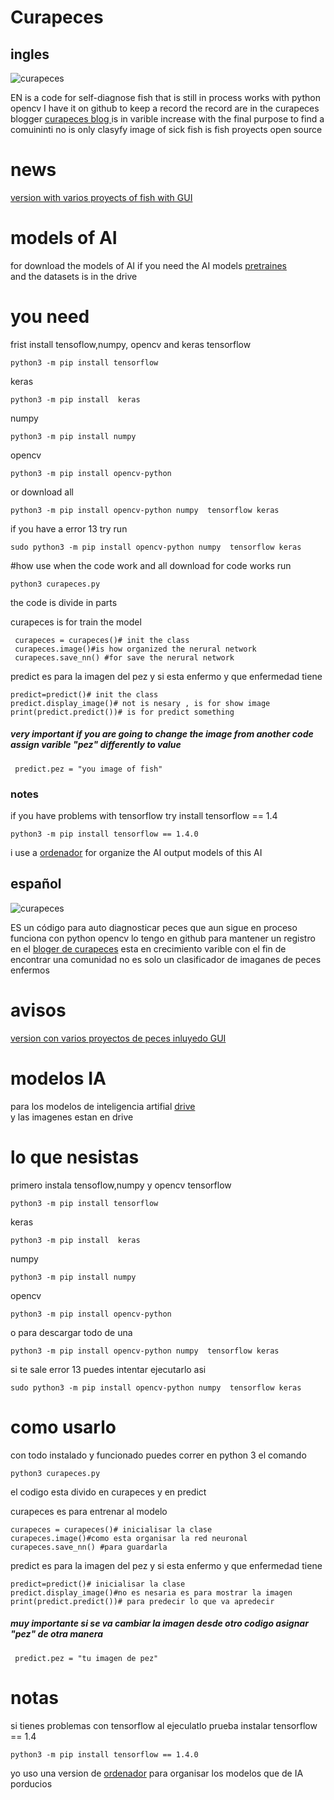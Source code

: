 # Curapeces
## ingles 

![curapeces](http://wiki.unloquer.org/_media/personas/jero98772/curapeces.png)

EN is a code for self-diagnose fish that is still in process works with python opencv I have it on github to keep a record the record are in the curapeces blogger    [curapeces blog ](https://curapeces.blogspot.com)is in varible increase with the final purpose  to find a comuininti no is only clasyfy image of sick fish is fish proyects open source
# news 
[version with varios proyects of fish with GUI](https://github.com/jero98772/wwwofish)   
# models of AI  
for download the models of AI
if you need the AI models [pretraines]( https://drive.google.com/drive/folders/1JU56IQ6u9Cn7rzvttIsmEEZLmIozNdAU?usp=sharing)  
and the datasets  is in the drive 
# you need       
frist install  tensoflow,numpy, opencv and  keras
tensorflow

    python3 -m pip install tensorflow
keras

    python3 -m pip install  keras
numpy

    python3 -m pip install numpy 
opencv

    python3 -m pip install opencv-python

or download all 

    python3 -m pip install opencv-python numpy  tensorflow keras

if you have a error 13 try run 

	sudo python3 -m pip install opencv-python numpy  tensorflow keras
#how use 
when the code work and all download for code works run 

	python3 curapeces.py


the code is divide in parts

curapeces is for train the model

	 curapeces = curapeces()# init the class
	 curapeces.image()#is how organized the nerural network
	 curapeces.save_nn() #for save the nerural network

predict es para  la imagen del pez y si esta enfermo y que enfermedad tiene

	predict=predict()# init the class
	predict.display_image()# not is nesary , is for show image 
	print(predict.predict())# is for predict something

##### very important if you are going to change the image from another code assign varible "pez" differently to value

     predict.pez = "you image of fish"

### notes
if you have problems with tensorflow try install tensorflow == 1.4

    python3 -m pip install tensorflow == 1.4.0


i use a  [ordenador](https://github.com/jero98772/ordenador) for organize the AI output models of this AI

## español

![curapeces](http://wiki.unloquer.org/_media/personas/jero98772/curapeces.png)


ES un código para auto diagnosticar peces que aun sigue en proceso  funciona con python opencv lo tengo en github para mantener un registro en el [bloger de curapeces](https://curapeces.blogspot.com) esta en crecimiento varible con el fin de encontrar una comunidad  no es solo un clasificador de imaganes de peces enfermos 
# avisos
[version con varios proyectos de  peces inluyedo GUI](https://github.com/jero98772/wwwofish)
# modelos IA
para los modelos de inteligencia artifial [drive]( https://drive.google.com/drive/folders/1JU56IQ6u9Cn7rzvttIsmEEZLmIozNdAU?usp=sharing)  
y las imagenes estan en drive

# lo que nesistas  
primero instala tensoflow,numpy y opencv
tensorflow

    python3 -m pip install tensorflow
keras

    python3 -m pip install  keras
numpy

    python3 -m pip install numpy 
opencv

    python3 -m pip install opencv-python

o para descargar todo de una 

    python3 -m pip install opencv-python numpy  tensorflow keras

si te sale error 13 puedes intentar ejecutarlo asi 

	sudo python3 -m pip install opencv-python numpy  tensorflow keras

# como usarlo
con todo instalado y funcionado puedes correr en python 3 el comando 

	python3 curapeces.py


el codigo esta divido en curapeces y en predict

curapeces es para entrenar al modelo

	curapeces = curapeces()# inicialisar la clase
	curapeces.image()#como esta organisar la red neuronal
	curapeces.save_nn() #para guardarla

predict es para  la imagen del pez y si esta enfermo y que enfermedad tiene

	predict=predict()# inicialisar la clase
	predict.display_image()#no es nesaria es para mostrar la imagen
	print(predict.predict())# para predecir lo que va apredecir

##### muy importante si se va cambiar la imagen  desde otro codigo asignar "pez" de otra manera

     predict.pez = "tu imagen de pez"

# notas 
si tienes problemas con tensorflow al ejeculatlo prueba instalar  tensorflow == 1.4

    python3 -m pip install tensorflow == 1.4.0

yo uso una version de [ordenador](https://github.com/jero98772/ordenador) para organisar los modelos que  de IA porducios
